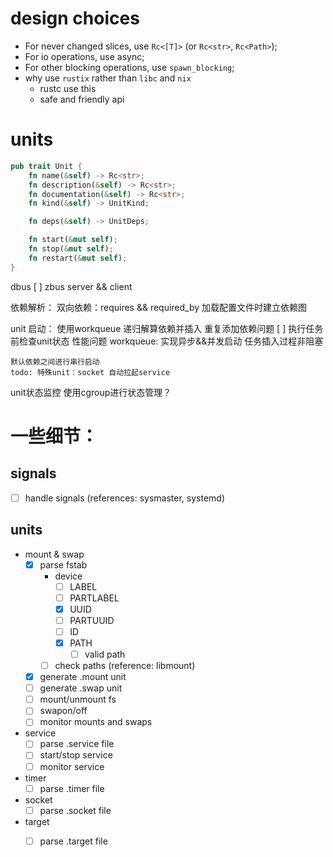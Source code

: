 # design choices

- For never changed slices, use `Rc<[T]>` (or `Rc<str>`, `Rc<Path>`);
- For io operations, use async;
- For other blocking operations, use `spawn_blocking`;
- why use `rustix` rather than `libc` and `nix`
  - rustc use this
  - safe and friendly api

# units

```rust
pub trait Unit {
    fn name(&self) -> Rc<str>;
    fn description(&self) -> Rc<str>;
    fn documentation(&self) -> Rc<str>;
    fn kind(&self) -> UnitKind;

    fn deps(&self) -> UnitDeps;

    fn start(&mut self);
    fn stop(&mut self);
    fn restart(&mut self);
}
```

dbus
  [ ] zbus server && client

依赖解析：
    双向依赖：requires && required_by
    加载配置文件时建立依赖图

unit 启动：
    使用workqueue
        递归解算依赖并插入
          重复添加依赖问题
            [ ] 执行任务前检查unit状态
            性能问题
workqueue:
    实现异步&&并发启动
      任务插入过程非阻塞
      
    默认依赖之间进行串行启动
    todo: 特殊unit：socket 自动拉起service

unit状态监控
    使用cgroup进行状态管理？


# 一些细节：

## signals

- [ ] handle signals (references: sysmaster, systemd)

## units
- mount & swap
  - [X] parse fstab
    - device
      - [ ] LABEL
      - [ ] PARTLABEL
      - [X] UUID
      - [ ] PARTUUID
      - [ ] ID
      - [X] PATH
        - [ ] valid path
    - [ ] check paths (reference: libmount)
  - [x] generate .mount unit
  - [ ] generate .swap unit
  - [ ] mount/unmount fs
  - [ ] swapon/off
  - [ ] monitor mounts and swaps

- service
  - [ ] parse .service file
  - [ ] start/stop service
  - [ ] monitor service
  
- timer
  - [ ] parse .timer file
- socket
  - [ ] parse .socket file
- target
  - [ ] parse .target file

